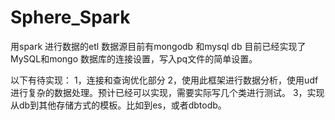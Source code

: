 # Sphere_Spark
用spark 进行数据的etl
数据源目前有mongodb 和mysql db
目前已经实现了MySQL和mongo 数据库的连接设置，写入pq文件的简单设置。

以下有待实现：
1，连接和查询优化部分
2，使用此框架进行数据分析，使用udf进行复杂的数据处理。预计已经可以实现，需要实际写几个类进行测试。
3，实现从db到其他存储方式的模板。比如到es，或者dbtodb。
